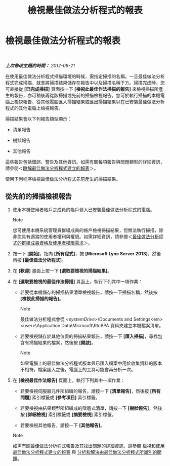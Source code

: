 ﻿---
title: 檢視最佳做法分析程式的報表
TOCTitle: 檢視最佳做法分析程式的報表
ms:assetid: 7217a47b-36b1-4923-81ea-df754cff29bb
ms:mtpsurl: https://technet.microsoft.com/zh-tw/library/Gg607690(v=OCS.15)
ms:contentKeyID: 49291291
ms.date: 08/10/2015
mtps_version: v=OCS.15
ms.translationtype: HT
---

# 檢視最佳做法分析程式的報表

 

_**上次修改主題的時間：** 2012-09-21_

在使用最佳做法分析程式掃描環境的時候，需指定掃描的名稱。一旦最佳做法分析程式完成掃描，就會將掃描結果儲存在報告中以及掃描名稱下方。掃描完成時，您可直接從 **\[已完成掃描\]** 頁面按一下 **\[檢視此最佳作法掃描的報告\]** 來檢視掃描所產生的報告，亦可稍後再從該掃描或先前的掃描檢視報告。您可於執行掃描的本機電腦上檢視報告、從其他電腦匯入掃描結果或匯出掃描結果以在已安裝最佳做法分析程式的其他電腦上檢視報告。

掃描結果會以下列報告類型顯示：

  - 清單報告

  - 樹狀報告

  - 其他報告

這些報告包括錯誤、警告及其他資訊。如需有關每項報告與問題類型的詳細資訊，請參閱＜[瞭解最佳做法分析程式建立的報表](lync-server-2013-understanding-reports-created-by-best-practices-analyzer.md)＞。

使用下列程序檢視最佳做法分析程式先前產生的掃描結果。

## 從先前的掃描檢視報告

1.  使用本機使用者帳戶之成員的帳戶登入已安裝最佳做法分析程式的電腦。
    
    > [!NOTE]  
    > 您可使用本機系統管理員群組成員的帳戶檢視掃描結果，但無法執行掃描，除非您具有適當的使用者權利與權限。如需詳細資訊，請參閱＜<a href="lync-server-2013-group-memberships-and-user-rights-requirements-for-best-practices-analyzer.md">最佳做法分析程式的群組成員資格及使用者權限需求</a>＞。
    


2.  按一下 **\[開始\]**，指向 **\[所有程式\]**，按 **\[Microsoft Lync Server 2013\]**，然後再按 **\[最佳做法分析程式\]**。

3.  在 **\[歡迎\]** 畫面上按一下 **\[選取要檢視的掃描結果\]**。

4.  在 **\[選取要檢視的最佳作法掃描\]** 頁面上，執行下列其中一項作業：
    
      - 若要從本機儲存的掃描結果清單檢視報告，請按一下掃描名稱，然後按 **\[檢視此掃描的報告\]**。
        
        > [!NOTE]  
        > 最佳做法分析程式會從 <em>&lt;systemDrive&gt;</em>\Documents and Settings\<em>&lt;user&gt;</em>\Application Data\Microsoft\RtcBPA 資料夾建立本機檔案清單。
        
    
      - 若要檢視儲存於其他位置的掃描結果報告，請按一下 **\[匯入掃描\]**，尋找包含有掃描結果的檔案，然後按 **\[開啟\]**。
        
        > [!NOTE]  
        > 如果電腦上的最佳做法分析程式版本與已匯入檔案中用於收集資料的版本不相符，檔案匯入之後，電腦上的工具可能會再分析一次。
        


5.  在 **\[檢視最佳作法報告\]** 頁面上，執行下列其中一項作業：
    
      - 若要檢視伺服器元件所組織的報告，請按一下 **\[清單報告\]**，然後按 **\[所有問題\]** 索引標籤或 **\[參考項目\]** 索引標籤。
    
      - 若要檢視由結果類型所組織成的階層式清單，請按一下 **\[樹狀報告\]**，然後按 **\[詳細檢視\]** 索引標籤或 **\[摘要檢視\]** 索引標籤。
    
      - 若要檢視其他報告，請按一下 **\[其他報告\]**。
    
    > [!NOTE]  
    > 如需有關最佳做法分析程式報告及其找出問題的詳細資訊，請參閱 <a href="lync-server-2013-viewing-and-working-with-reports-created-by-best-practices-analyzer.md">檢視和使用最佳做法分析程式建立的報表</a> 與 <a href="lync-server-2013-analyzing-and-resolving-issues-identified-by-best-practices-analyzer.md">分析和解決由最佳做法分析程式所識別的問題</a>。
    

